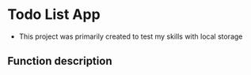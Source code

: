 # Todo List App

- This project was primarily created to test my skills with local storage

## Function description


